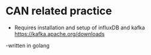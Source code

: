 # CAN related practice

- Requires installation and setup of influxDB and kafka
https://kafka.apache.org/downloads

-written in golang
